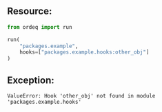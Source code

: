 ## Resource:
```python
from ordeq import run

run(
    "packages.example",
    hooks=["packages.example.hooks:other_obj"]
)

```

## Exception:
```text
ValueError: Hook 'other_obj' not found in module 'packages.example.hooks'
```